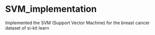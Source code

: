 # SVM_implementation
Implemented the SVM (Support Vector Machine) for the breast cancer dataset of si-kit learn

